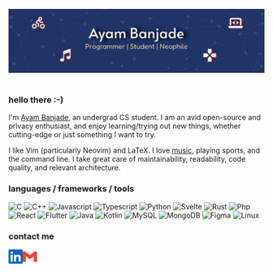 ![banner-github](https://raw.githubusercontent.com/BrainTeazer/BrainTeazer/main/assets/banner-github.svg)
<img align="center" src="https://komarev.com/ghpvc/?username=brainteazer&style=for-the-badge&color=blueviolet" alt=""/>

### hello there :-)

I'm [Ayam Banjade](https://www.ayambanjade.com.np/), an undergrad CS student. I am an avid open-source and privacy enthusiast, and enjoy learning/trying out new things, whether cutting-edge or just something I want to try.

I like Vim (particularly Neovim) and LaTeX. I love [music](https://www.last.fm/user/aybanj/), playing sports, and the command line. I take great care of maintainability, readability, code quality, and relevant architecture.

### languages / frameworks / tools

![C](https://img.shields.io/badge/-C-A8B9CC?logo=C&logoColor=f5f5f7)
![C++](https://img.shields.io/badge/-C++-00599C?logo=C%2B%2B&logoColor=f5f5f7)
![Javascript](https://img.shields.io/badge/-JavaScript-F7DF1E?logo=javascript&logoColor=000000)
![Typescript](https://img.shields.io/badge/-Typescript-3178C6?logo=typescript&logoColor=f5f5f7)
![Python](https://img.shields.io/badge/-Python-3776AB?logo=python&logoColor=f5f5f7)
![Svelte](https://img.shields.io/badge/-Svelte-FF3E00?logo=svelte&logoColor=f5f5f7)
![Rust](https://img.shields.io/badge/-Rust-000000?logo=rust&logoColor=f5f5f7)
![Php](https://img.shields.io/badge/-Php-777BB4?logo=php&logoColor=f5f5f7)
![React](https://img.shields.io/badge/-React-61DAFB?logo=react&logoColor=000000)
![Flutter](https://img.shields.io/badge/-Flutter-02569B?logo=flutter&logoColor=f5f5f7)
![Java](https://img.shields.io/badge/-Java-437291?logo=openjdk&logoColor=dddddd)
![Kotlin](https://img.shields.io/badge/-Kotlin-7F52FF?logo=kotlin&logoColor=f5f5f7)
![MySQL](https://img.shields.io/badge/-MySQL-4479A1?logo=mysql&logoColor=f5f5f7)
![MongoDB](https://img.shields.io/badge/-MongoDB-47A248?logo=mongodb&logoColor=f5f5f7)
![Figma](https://img.shields.io/badge/-Figma-F24E1E?logo=figma&logoColor=f5f5f7)
![Linux](https://img.shields.io/badge/-Linux-FCC624?logo=linux&logoColor=000000)

### contact me

[<img align='left' alt='linkedin' width='28px' src='./assets/linkedin.svg'/>](https://www.linkedin.com/in/ayambanjade/)

[<img align='left' alt='email' width='28px' src='./assets/email.svg'/>](mailto:ayam.banjade@gmail.com)
